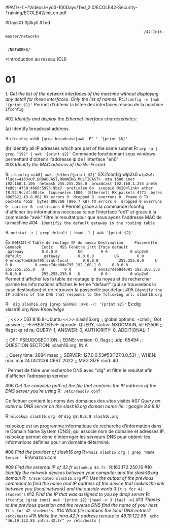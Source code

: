 #PATH-1:~/Vidéos/Hyd3-100Days/Ted_2.0/ECOLE42-Security-Training/ECOLE42/init.en.pdf

 #Days01
 #j3kyll
 #Ted
 	


                                                                 /42-Init-master/networks
                                                                 
                                                   
     /NETWORKS/                                              
*Introduction au reseau (CLI)

# 01
*1. Get the list of the network interfaces of the machine without displaying any detail
for these interfaces. Only the list of names.*
R:`ifconfig -s |awk '{print $1}'`
Permet d'obtenir la listee des interfaces reseau de la machine  `ifconfig` 

#02
*Identify and display the Ethernet interface characteristics:*

(a) Identify broadcast address

R:`ifconfig usb0 |grep broadcast|awk -F" " '{print $6}'` 

(b) Identify all IP adresses which are part of the same subnet
R: ` arp -a | grep "192" | awk '{print $2}' `
Commande fonctionnant sous windows permettant d'obtenir l'addresse ip de l'interface "en0"                                                  
#03
*Identify the MAC address of the Wi-Fi card*

R:
`ifconfig usb0| awk '/ether/{print $2}'`
EX:ifconfig wlp2s0
` wlp2s0: flags=4163<UP,BROADCAST,RUNNING,MULTICAST>  mtu 1500
        inet 192.168.1.106  netmask 255.255.255.0  broadcast 192.168.1.255
        inet6 fe80::4f50:4660:5995:9be7  prefixlen 64  scopeid 0x20<link>
        ether 78:92:9c:4f:08:4e  txqueuelen 1000  (Ethernet)
        RX packets 4771  bytes 3065621 (3.0 MB)
        RX errors 0  dropped 0  overruns 0  frame 0
        TX packets 4558  bytes 806760 (806.7 KB)
        TX errors 0  dropped 0 overruns 0  carrier 0  collisions 0
`
Permet grace a la commande ifconfig d'afficher les informations neccessaire sur l'interface "en1" et grace â la commande "awk" filtre le resultat pour que nous ayons l'addresse MAC de la machine
#04
` Identifiy the default gateway in the routing table`

R:
`netstat -r | grep default | head -1 | awk '{print $2}'`

Ex:netstat -r
`Table de routage IP du noyau
Destination     Passerelle      Genmask         Indic   MSS Fenêtre irtt Iface
default         _gateway        0.0.0.0         UG        0 0          0 wlp2s0
default         _gateway        0.0.0.0         UG        0 0          0 enxac7deb8de795
link-local      0.0.0.0         255.255.0.0     U         0 0          0 enxac7deb8de795
192.168.1.0     0.0.0.0         255.255.255.0   U         0 0          0 enxac7deb8de795
192.168.1.0     0.0.0.0         255.255.255.0   U         0 0          0 wlp2s0
 `
Permet d'afficher les la table de routage ip du noyau et de rechercher parmie les informations affiches le terme "default" (qui se trouvedans la case destination) et de retrouver la passerelle par defaut
#05 
` Identify the IP address of the DNS that responds to the following url: slash16.org ` 

R:
`  dig slash16.org |grep SERVER |awk -F: '{print $2}' ` 
Ex:dig slash16.org *New Knowledge*

`
; <<>> DiG 9.16.8-Ubuntu <<>> slash16.org
;; global options: +cmd
;; Got answer:
;; ->>HEADER<<- opcode: QUERY, status: NXDOMAIN, id: 62506
;; flags: qr rd ra; QUERY: 1, ANSWER: 0, AUTHORITY: 0, ADDITIONAL: 1

;; OPT PSEUDOSECTION:
; EDNS: version: 0, flags:; udp: 65494
;; QUESTION SECTION:
;slash16.org.			IN	A

;; Query time: 2684 msec
;; SERVER: 127.0.0.53#53(127.0.0.53)
;; WHEN: mar. mai 24 00:11:39 CEST 2022
;; MSG SIZE  rcvd: 40
 
`
Permet de faire une recherche DNS avec "dig" et filtre le resultat afin d'afficher l'adresse ip serveur

#06
*Get the complete path of the file that contains the IP address of the DNS server you’re using*
R:` /etc/resolv.conf` 

Ce fichuer contient les noms des domaines des sites visités
#07
*Query an external DNS server on the slash16.org domain name (ie. : google 8.8.8.8)* 

R:`nslookup slash16.org ` or `dig @8.8.8.8 slash16.org `  


nslookup est un programme informatique de recherche d'information dans le Domain Name System (DNS), qui associe nom de domaine et adresses IP. nslookup permet donc d'interroger les serveurs DNS pour obtenir les informations définies pour un domaine déterminé. 

#08
*Find the provider of slash16.org* 
R:`whois slash16.org | grep 'Name Server' ` 
R:Amazon.com 

#09
*Find the external IP of 42.fr* 
`nslookup 42.fr `
R:163.172.250.16 
#10
*Identify the network devices between your computer and the slash16.org domain* 
R:` traceroute6 slash16.org` 
#11
*Use the output of the previous command to find the name and IP address of the
device that makes the link between you (local network) and the outside world*
R:` It's for 42 student's ` 
#12
*Find the IP that was assigned to you by dhcp server*
R:`  ifconfig |grep inet| awk '{print $2}'|head -n 3 |tail -n1` 
#13
*Thanks to the previous question and the reverse DNS find the name of your host*
`It's for 42 student's ` 
#14
*What file contains the local DNS entries?* 
` /etc/hosts` 
#15
*Make the intra.42.fr address reroute to 46.19.122.85* 
` echo "46.19.122.85 intra.42.fr" >> /etc/hosts |` 




























